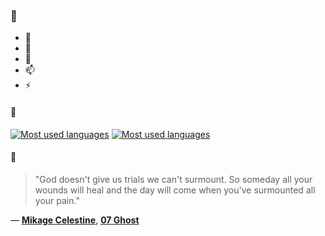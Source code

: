 ### 👋

- 🔭
- 🌱
- 💬
- 📫
- ⚡

#### 🧏

[![Most used languages](https://github-readme-stats-aynah.vercel.app/api/top-langs/?username=aynh&theme=solarized-dark&langs_count=6&layout=compact&hide_title=true)](https://github.com/anuraghazra/github-readme-stats#gh-dark-mode-only)
[![Most used languages](https://github-readme-stats-aynah.vercel.app/api/top-langs/?username=aynh&theme=solarized-light&langs_count=6&layout=compact&hide_title=true)](https://github.com/anuraghazra/github-readme-stats#gh-light-mode-only)

#### 💬

> "God doesn't give us trials we can't surmount. So someday all your wounds will heal and the day will come when you've surmounted all your pain."

&mdash; [**Mikage Celestine**](https://myanimelist.net/character.php?q=Mikage%20Celestine&cat=character), [**07 Ghost**](https://myanimelist.net/search/all?q=07%20Ghost&cat=all)
